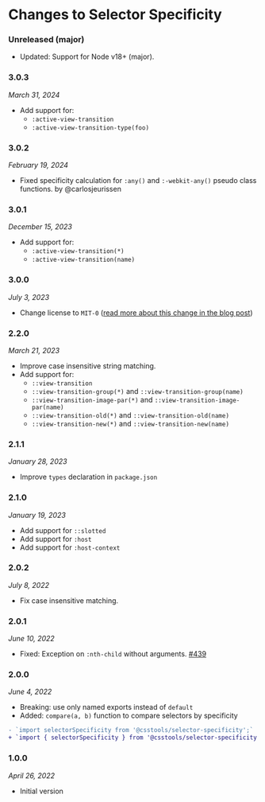 # Changes to Selector Specificity

### Unreleased (major)

- Updated: Support for Node v18+ (major).

### 3.0.3

_March 31, 2024_

- Add support for:
	- `:active-view-transition`
	- `:active-view-transition-type(foo)`

### 3.0.2

_February 19, 2024_

- Fixed specificity calculation for `:any()` and `:-webkit-any()` pseudo class functions. by @carlosjeurissen

### 3.0.1

_December 15, 2023_

- Add support for:
	- `:active-view-transition(*)`
	- `:active-view-transition(name)`

### 3.0.0

_July 3, 2023_

- Change license to `MIT-0` ([read more about this change in the blog post](https://preset-env.cssdb.org/blog/license-change/))

### 2.2.0

_March 21, 2023_

- Improve case insensitive string matching.
- Add support for:
	- `::view-transition`
	- `::view-transition-group(*)` and `::view-transition-group(name)`
	- `::view-transition-image-par(*)` and `::view-transition-image-par(name)`
	- `::view-transition-old(*)` and `::view-transition-old(name)`
	- `::view-transition-new(*)` and `::view-transition-new(name)`

### 2.1.1

_January 28, 2023_

- Improve `types` declaration in `package.json`

### 2.1.0

_January 19, 2023_

- Add support for `::slotted`
- Add support for `:host`
- Add support for `:host-context`

### 2.0.2

_July 8, 2022_

- Fix case insensitive matching.

### 2.0.1

_June 10, 2022_

- Fixed: Exception on `:nth-child` without arguments. [#439](https://github.com/csstools/postcss-plugins/issues/439)

### 2.0.0

_June 4, 2022_

- Breaking: use only named exports instead of `default`
- Added: `compare(a, b)` function to compare selectors by specificity

```diff
- `import selectorSpecificity from '@csstools/selector-specificity';`
+ `import { selectorSpecificity } from '@csstools/selector-specificity';`
```

### 1.0.0

_April 26, 2022_

- Initial version
